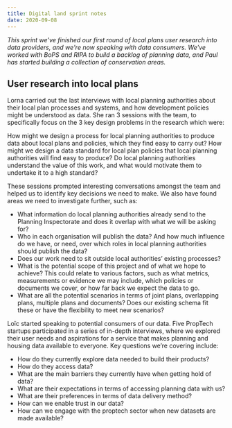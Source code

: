 ```yaml
---
title: Digital land sprint notes
date: 2020-09-08
---
```


_This sprint we’ve finished our first round of local plans user research into data providers, and we're now speaking with data consumers. We've worked with BoPS and RIPA to build a backlog of planning data, and Paul has started building a collection of conservation areas._

## User research into local plans

Lorna carried out the last interviews with local planning authorities about their local plan processes and systems, and how development policies might be understood as data. She ran 3 sessions with the team, to specifically focus on the 3 key design problems in the research which were:

How might we design a process for local planning authorities to produce data about local plans and policies, which they find easy to carry out?
How might we design a data standard for local plan policies that local planning authorities will find easy to produce?
Do local planning authorities understand the value of this work, and what would motivate them to undertake it to a high standard?

These sessions prompted interesting conversations amongst the team and helped us to identify key decisions we need to make. We also have found areas we need to investigate further, such as:

* What information do local planning authorities already send to the Planning Inspectorate and does it overlap with what we will be asking for?
* Who in each organisation will publish the data? And how much influence do we have, or need, over which roles in local planning authorities should publish the data?
* Does our work need to sit outside local authorities’ existing processes?
* What is the potential scope of this project and of what we hope to achieve? This could relate to various factors, such as what metrics, measurements or evidence we may include, which policies or documents we cover, or how far back we expect the data to go.
* What are all the potential scenarios in terms of joint plans, overlapping plans, multiple plans and documents? Does our existing schema fit these or have the flexibility to meet new scenarios?

Loïc started speaking to potential consumers of our data. Five PropTech startups participated in a series of in-depth interviews, where we explored their user needs and aspirations for a service that makes planning and housing data available to everyone.
Key questions we’re covering include:

* How do they currently explore data needed to build their products?
* How do they access data?
* What are the main barriers they currently have when getting hold of data?
* What are their expectations in terms of accessing planning data with us?
* What are their preferences in terms of data delivery method?
* How can we enable trust in our data?
* How can we engage with the proptech sector when new datasets are made available?

